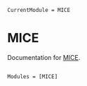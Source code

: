 ```@meta
CurrentModule = MICE
```

# MICE

Documentation for [MICE](https://github.com/EvoArt/MICE.jl).

```@index
```

```@autodocs
Modules = [MICE]
```
